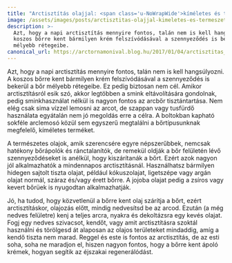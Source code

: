 ```yaml
---
title: "Arctisztítás olajjal: <span class='u-NoWrapWide'>kíméletes és természetes</span>"
image: /assets/images/posts/arctisztitas-olajjal-kimeletes-es-termeszetes-social.jpg
description: >-
  Azt, hogy a napi arctisztítás mennyire fontos, talán nem is kell hangsúlyozni. A
  koszos bőrre kent bármilyen krém felszívódásával a szennyeződés is bekerül a bőr
  mélyebb rétegeibe.
canonical_url: https://arctornamonival.blog.hu/2017/01/04/arctisztitas_olajjal_kimeletes_es_termeszetes
---
```


Azt, hogy a napi arctisztítás mennyire fontos, talán nem is kell hangsúlyozni. A
koszos bőrre kent bármilyen krém felszívódásával a szennyeződés is bekerül a bőr
mélyebb rétegeibe. Ez pedig biztosan nem cél. Amikor arctisztításról esik szó,
akkor legtöbben a smink eltávolítására gondolnak, pedig sminkhasználat nélkül is
nagyon fontos az arcbőr tisztántartása. Nem elég csak sima vízzel lemosni az
arcot, de szappan vagy tusfürdő használata egyátalán nem jó megoldás erre a célra. A
boltokban kapható sokféle arclemosó közül sem egyszerű megtalálni a
bőrtípusunknak megfelelő, kíméletes terméket.

A természetes olajok, amik szerencsére egyre népszerűbbek, nemcsak hatékony
bőrápolók és ránctalanítók, de remekül oldják a bőr felületén lévő
szennyeződéseket is anélkül, hogy kiszárítanák a bőrt. Ezért azok nagyon jól
alkalmazhatók a mindennapos arctisztításnál. Használhatsz bármilyen hidegen
sajtolt tiszta olajat, például kókuszolajat, ligetszépe vagy argán olajat
normál, száraz és/vagy érett bőrre. A jojoba olajat pedig a zsíros vagy kevert
bőrüek is nyugodtan alkalmazhatják.

Jó, ha tudod, hogy közvetlenül a bőrre kent olaj szárítja a bőrt, ezért
arctisztításkor, olajozás előtt, mindig nedvesítsd be az arcod. Ezután (a még
nedves felületre) kenj a teljes arcra, nyakra és dekoltázsra egy kevés olajat.
Fogj egy nedves szivacsot, kendőt, vagy amit arctisztításra szoktál használni és
törölgesd át alaposan az olajos területeket mindaddig, amíg a kendő tiszta nem
marad. Reggel és este is fontos az arctisztítás, de az esti soha, soha ne
maradjon el, hiszen nagyon fontos, hogy a bőrre kent ápoló krémek, hogyan
segítik az éjszakai regenerálódást.
